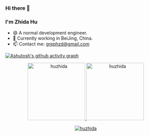 ### Hi there 👋
<!--
**huzhida/huzhida** is a ✨ _special_ ✨ repository because its `README.md` (this file) appears on your GitHub profile.

Here are some ideas to get you started:

- 🔭 I’m currently working on ...
- 🌱 I’m currently learning ...
- 👯 I’m looking to collaborate on ...
- 🤔 I’m looking for help with ...
- 💬 Ask me about ...
- 📫 How to reach me: ...
- 😄 Pronouns: ...
- ⚡ Fun fact: ...
-->
### I'm Zhida Hu
- 😄 A normal development engineer.
- 🔭 Currently working in BeiJing, China.
- 📫 Contact me: [grephzd@gmail.com](mailto:grephzd@gmail.com)

[![Ashutosh's github activity graph](https://github-readme-activity-graph.vercel.app/graph?username=huzhida&bg_color=100f0f&color=4c5e9e&line=4c569e&point=403e41&area=true&hide_border=true)](https://github.com/huzhida)

<div align="center">
  <a href="https://github.com/huzhida">
    <img height="180em" src="https://github-readme-stats.vercel.app/api/top-langs?username=huzhida&show_icons=true&locale=en&layout=compact&theme=tokyonight" alt="huzhida"/>
    <img height="180em" src="https://github-readme-stats.vercel.app/api?username=huzhida&show_icons=true&locale=en&layout=compact&theme=tokyonight" alt="huzhida"/>
  </a>
</div>
<p align="center">
  <a href="https://github.com/huzhida">
    <img src="https://github-readme-streak-stats.herokuapp.com/?user=huzhida&&theme=tokyonight" alt="huzhida" />
  </a>
</p>



